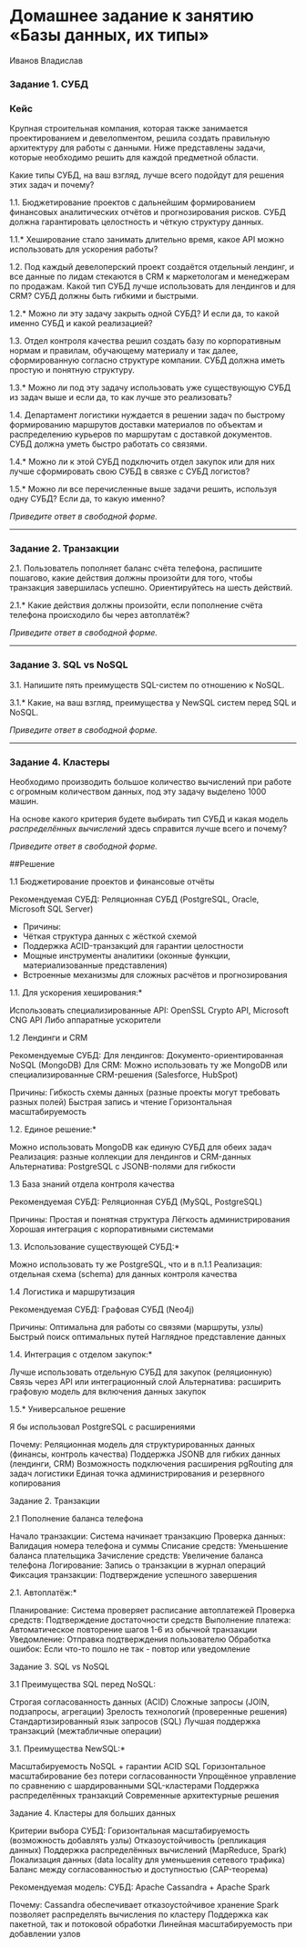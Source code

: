# Домашнее задание к занятию «Базы данных, их типы»
Иванов Владислав


### Задание 1. СУБД

### Кейс
Крупная строительная компания, которая также занимается проектированием и девелопментом, решила создать 
правильную архитектуру для работы с данными. Ниже представлены задачи, которые необходимо решить для
каждой предметной области. 

Какие типы СУБД, на ваш взгляд, лучше всего подойдут для решения этих задач и почему? 
 
1.1. Бюджетирование проектов с дальнейшим формированием финансовых аналитических отчётов и прогнозирования рисков.
СУБД должна гарантировать целостность и чёткую структуру данных.

1.1.* Хеширование стало занимать длительно время, какое API можно использовать для ускорения работы? 

1.2. Под каждый девелоперский проект создаётся отдельный лендинг, и все данные по лидам стекаются в CRM к 
маркетологам и менеджерам по продажам. Какой тип СУБД лучше использовать для лендингов и для CRM? 
СУБД должны быть гибкими и быстрыми.

1.2.* Можно ли эту задачу закрыть одной СУБД? И если да, то какой именно СУБД и какой реализацией?

1.3. Отдел контроля качества решил создать базу по корпоративным нормам и правилам, обучающему материалу 
и так далее, сформированную согласно структуре компании. СУБД должна иметь простую и понятную структуру.

1.3.* Можно ли под эту задачу использовать уже существующую СУБД из задач выше и если да, то как лучше это 
реализовать?

1.4. Департамент логистики нуждается в решении задач по быстрому формированию маршрутов доставки материалов 
по объектам и распределению курьеров по маршрутам с доставкой документов. СУБД должна уметь быстро работать
со связями.

1.4.* Можно ли к этой СУБД подключить отдел закупок или для них лучше сформировать свою СУБД в связке с СУБД 
логистов?

1.5.* Можно ли все перечисленные выше задачи решить, используя одну СУБД? Если да, то какую именно?

*Приведите ответ в свободной форме.*

---

### Задание 2. Транзакции

2.1. Пользователь пополняет баланс счёта телефона, распишите пошагово, какие действия должны произойти для того, чтобы 
транзакция завершилась успешно. Ориентируйтесь на шесть действий.

2.1.* Какие действия должны произойти, если пополнение счёта телефона происходило бы через автоплатёж?

*Приведите ответ в свободной форме.*

---

### Задание 3. SQL vs NoSQL

3.1. Напишите пять преимуществ SQL-систем по отношению к NoSQL. 

3.1.* Какие, на ваш взгляд, преимущества у NewSQL систем перед SQL и NoSQL.

*Приведите ответ в свободной форме.*

---

### Задание 4. Кластеры

Необходимо производить большое количество вычислений при работе с огромным количеством данных, под эту задачу 
выделено 1000 машин. 

На основе какого критерия будете выбирать тип СУБД и какая модель *распределённых вычислений* 
здесь справится лучше всего и почему?

*Приведите ответ в свободной форме.*



##Решение 

1.1 Бюджетирование проектов и финансовые отчёты

Рекомендуемая СУБД: Реляционная СУБД (PostgreSQL, Oracle, Microsoft SQL Server)

* Причины:
* Чёткая структура данных с жёсткой схемой
* Поддержка ACID-транзакций для гарантии целостности
* Мощные инструменты аналитики (оконные функции, материализованные представления)
* Встроенные механизмы для сложных расчётов и прогнозирования

1.1. Для ускорения хеширования:*

Использовать специализированные API: OpenSSL Crypto API, Microsoft CNG API
Либо аппаратные ускорители

1.2 Лендинги и CRM

Рекомендуемые СУБД:
Для лендингов: Документо-ориентированная NoSQL (MongoDB)
Для CRM: Можно использовать ту же MongoDB или специализированные CRM-решения (Salesforce, HubSpot)

Причины:
Гибкость схемы данных (разные проекты могут требовать разных полей)
Быстрая запись и чтение
Горизонтальная масштабируемость

1.2. Единое решение:*

Можно использовать MongoDB как единую СУБД для обеих задач
Реализация: разные коллекции для лендингов и CRM-данных
Альтернатива: PostgreSQL с JSONB-полями для гибкости

1.3 База знаний отдела контроля качества

Рекомендуемая СУБД: Реляционная СУБД (MySQL, PostgreSQL)

Причины:
Простая и понятная структура
Лёгкость администрирования
Хорошая интеграция с корпоративными системами

1.3. Использование существующей СУБД:*

Можно использовать ту же PostgreSQL, что и в п.1.1
Реализация: отдельная схема (schema) для данных контроля качества

1.4 Логистика и маршрутизация

Рекомендуемая СУБД: Графовая СУБД (Neo4j)

Причины:
Оптимальна для работы со связями (маршруты, узлы)
Быстрый поиск оптимальных путей
Наглядное представление данных

1.4. Интеграция с отделом закупок:*

Лучше использовать отдельную СУБД для закупок (реляционную)
Связь через API или интеграционный слой
Альтернатива: расширить графовую модель для включения данных закупок

1.5.* Универсальное решение

Я бы использовал PostgreSQL с расширениями

Почему:
Реляционная модель для структурированных данных (финансы, контроль качества)
Поддержка JSONB для гибких данных (лендинги, CRM)
Возможность подключения расширения pgRouting для задач логистики
Единая точка администрирования и резервного копирования

Задание 2. Транзакции

2.1 Пополнение баланса телефона

Начало транзакции: Система начинает транзакцию
Проверка данных: Валидация номера телефона и суммы
Списание средств: Уменьшение баланса плательщика
Зачисление средств: Увеличение баланса телефона
Логирование: Запись о транзакции в журнал операций
Фиксация транзакции: Подтверждение успешного завершения

2.1. Автоплатёж:*

Планирование: Система проверяет расписание автоплатежей
Проверка средств: Подтверждение достаточности средств
Выполнение платежа: Автоматическое повторение шагов 1-6 из обычной транзакции
Уведомление: Отправка подтверждения пользователю
Обработка ошибок: Если что-то пошло не так - повтор или уведомление

Задание 3. SQL vs NoSQL

3.1 Преимущества SQL перед NoSQL:

Строгая согласованность данных (ACID)
Сложные запросы (JOIN, подзапросы, агрегации)
Зрелость технологий (проверенные решения)
Стандартизированный язык запросов (SQL)
Лучшая поддержка транзакций (межтабличные операции)

3.1. Преимущества NewSQL:*

Масштабируемость NoSQL + гарантии ACID SQL
Горизонтальное масштабирование без потери согласованности
Упрощённое управление по сравнению с шардированными SQL-кластерами
Поддержка распределённых транзакций
Современные архитектурные решения

Задание 4. Кластеры для больших данных

Критерии выбора СУБД:
Горизонтальная масштабируемость (возможность добавлять узлы)
Отказоустойчивость (репликация данных)
Поддержка распределённых вычислений (MapReduce, Spark)
Локализация данных (data locality для уменьшения сетевого трафика)
Баланс между согласованностью и доступностью (CAP-теорема)

Рекомендуемая модель:
СУБД: Apache Cassandra + Apache Spark

Почему:
Cassandra обеспечивает отказоустойчивое хранение
Spark позволяет распределять вычисления по кластеру
Поддержка как пакетной, так и потоковой обработки
Линейная масштабируемость при добавлении узлов
